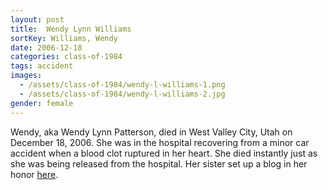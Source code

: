 ```yaml
---
layout: post
title:  Wendy Lynn Williams
sortKey: Williams, Wendy
date: 2006-12-18
categories: class-of-1984
tags: accident
images:
  - /assets/class-of-1984/wendy-l-williams-1.png
  - /assets/class-of-1984/wendy-l-williams-2.jpg
gender: female
---
```

Wendy, aka Wendy Lynn Patterson, died in West Valley City, Utah on December 18, 2006. She was in the hospital recovering from a minor car accident when a blood clot ruptured in her heart. She died instantly just as she was being released from the hospital. Her sister set up a blog in her honor [here](http://www.wendysangelwings.blogspot.com/).
